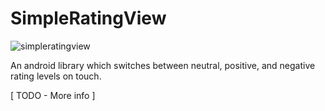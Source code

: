 SimpleRatingView
================

![simpleratingview](https://cloud.githubusercontent.com/assets/2550945/5184090/c143e70e-74b4-11e4-8bfa-a7ec17416d05.gif)

An android library which switches between neutral, positive, and negative rating levels on touch.

[ TODO - More info ]
